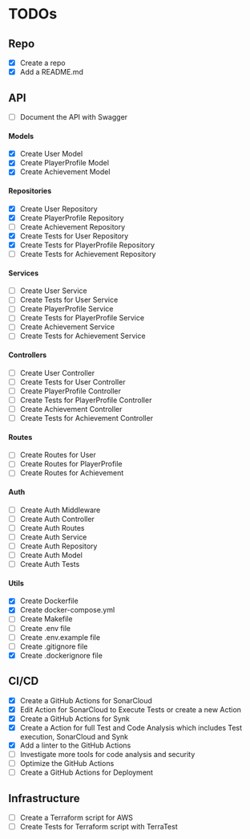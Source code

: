 # TODOs

## Repo

- [x] Create a repo
- [x] Add a README.md

## API

- [ ] Document the API with Swagger
#### Models
- [x] Create User Model
- [x] Create PlayerProfile Model
- [x] Create Achievement Model
#### Repositories
- [x] Create User Repository
- [x] Create PlayerProfile Repository
- [ ] Create Achievement Repository
- [x] Create Tests for User Repository
- [x] Create Tests for PlayerProfile Repository
- [ ] Create Tests for Achievement Repository
#### Services
- [ ] Create User Service
- [ ] Create Tests for User Service
- [ ] Create PlayerProfile Service
- [ ] Create Tests for PlayerProfile Service
- [ ] Create Achievement Service
- [ ] Create Tests for Achievement Service

#### Controllers
- [ ] Create User Controller
- [ ] Create Tests for User Controller
- [ ] Create PlayerProfile Controller
- [ ] Create Tests for PlayerProfile Controller
- [ ] Create Achievement Controller
- [ ] Create Tests for Achievement Controller

#### Routes
- [ ] Create Routes for User
- [ ] Create Routes for PlayerProfile
- [ ] Create Routes for Achievement

#### Auth
- [ ] Create Auth Middleware
- [ ] Create Auth Controller
- [ ] Create Auth Routes
- [ ] Create Auth Service
- [ ] Create Auth Repository
- [ ] Create Auth Model
- [ ] Create Auth Tests

#### Utils
- [x] Create Dockerfile
- [x] Create docker-compose.yml
- [ ] Create Makefile
- [ ] Create .env file
- [ ] Create .env.example file
- [ ] Create .gitignore file
- [x] Create .dockerignore file

## CI/CD

- [x] Create a GitHub Actions for SonarCloud
- [x] Edit Action for SonarCloud to Execute Tests or create a new Action
- [x] Create a GitHub Actions for Synk
- [x] Create a Action for full Test and Code Analysis which includes Test execution, SonarCloud and Synk
- [x] Add a linter to the GitHub Actions
- [ ] Investigate more tools for code analysis and security
- [ ] Optimize the GitHub Actions
- [ ] Create a GitHub Actions for Deployment

## Infrastructure

- [ ] Create a Terraform script for AWS
- [ ] Create Tests for Terraform script with TerraTest
